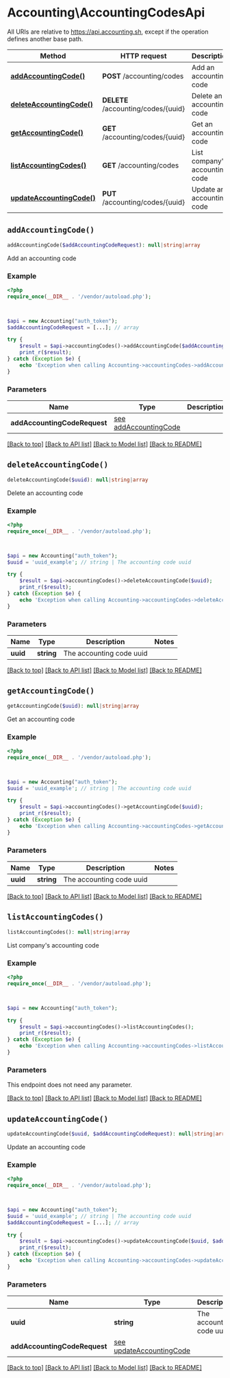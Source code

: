 # Accounting\AccountingCodesApi

All URIs are relative to https://api.accounting.sh, except if the operation defines another base path.

| Method | HTTP request | Description |
| ------------- | ------------- | ------------- |
| [**addAccountingCode()**](AccountingCodesApi.md#addAccountingCode) | **POST** /accounting/codes | Add an accounting code |
| [**deleteAccountingCode()**](AccountingCodesApi.md#deleteAccountingCode) | **DELETE** /accounting/codes/{uuid} | Delete an accounting code |
| [**getAccountingCode()**](AccountingCodesApi.md#getAccountingCode) | **GET** /accounting/codes/{uuid} | Get an accounting code |
| [**listAccountingCodes()**](AccountingCodesApi.md#listAccountingCodes) | **GET** /accounting/codes | List company&#39;s accounting code |
| [**updateAccountingCode()**](AccountingCodesApi.md#updateAccountingCode) | **PUT** /accounting/codes/{uuid} | Update an accounting code |


## `addAccountingCode()`

```php
addAccountingCode($addAccountingCodeRequest): null|string|array
```

Add an accounting code

### Example

```php
<?php
require_once(__DIR__ . '/vendor/autoload.php');



$api = new Accounting("auth_token");
$addAccountingCodeRequest = [...]; // array

try {
    $result = $api->accountingCodes()->addAccountingCode($addAccountingCodeRequest);
    print_r($result);
} catch (Exception $e) {
    echo 'Exception when calling Accounting->accountingCodes->addAccountingCode: ', $e->getMessage(), PHP_EOL;
}
```

### Parameters

| Name | Type | Description  | Notes |
| ------------- | ------------- | ------------- | ------------- |
| **addAccountingCodeRequest** | [see addAccountingCode](https://api.accounting.sh/swagger.html#operation/addAccountingCode)|  | |

[[Back to top]](#) [[Back to API list]](../../README.md#endpoints)
[[Back to Model list]](../../README.md#models)
[[Back to README]](../../README.md)

## `deleteAccountingCode()`

```php
deleteAccountingCode($uuid): null|string|array
```

Delete an accounting code

### Example

```php
<?php
require_once(__DIR__ . '/vendor/autoload.php');



$api = new Accounting("auth_token");
$uuid = 'uuid_example'; // string | The accounting code uuid

try {
    $result = $api->accountingCodes()->deleteAccountingCode($uuid);
    print_r($result);
} catch (Exception $e) {
    echo 'Exception when calling Accounting->accountingCodes->deleteAccountingCode: ', $e->getMessage(), PHP_EOL;
}
```

### Parameters

| Name | Type | Description  | Notes |
| ------------- | ------------- | ------------- | ------------- |
| **uuid** | **string**| The accounting code uuid | |

[[Back to top]](#) [[Back to API list]](../../README.md#endpoints)
[[Back to Model list]](../../README.md#models)
[[Back to README]](../../README.md)

## `getAccountingCode()`

```php
getAccountingCode($uuid): null|string|array
```

Get an accounting code

### Example

```php
<?php
require_once(__DIR__ . '/vendor/autoload.php');



$api = new Accounting("auth_token");
$uuid = 'uuid_example'; // string | The accounting code uuid

try {
    $result = $api->accountingCodes()->getAccountingCode($uuid);
    print_r($result);
} catch (Exception $e) {
    echo 'Exception when calling Accounting->accountingCodes->getAccountingCode: ', $e->getMessage(), PHP_EOL;
}
```

### Parameters

| Name | Type | Description  | Notes |
| ------------- | ------------- | ------------- | ------------- |
| **uuid** | **string**| The accounting code uuid | |

[[Back to top]](#) [[Back to API list]](../../README.md#endpoints)
[[Back to Model list]](../../README.md#models)
[[Back to README]](../../README.md)

## `listAccountingCodes()`

```php
listAccountingCodes(): null|string|array
```

List company's accounting code

### Example

```php
<?php
require_once(__DIR__ . '/vendor/autoload.php');



$api = new Accounting("auth_token");

try {
    $result = $api->accountingCodes()->listAccountingCodes();
    print_r($result);
} catch (Exception $e) {
    echo 'Exception when calling Accounting->accountingCodes->listAccountingCodes: ', $e->getMessage(), PHP_EOL;
}
```

### Parameters

This endpoint does not need any parameter.

[[Back to top]](#) [[Back to API list]](../../README.md#endpoints)
[[Back to Model list]](../../README.md#models)
[[Back to README]](../../README.md)

## `updateAccountingCode()`

```php
updateAccountingCode($uuid, $addAccountingCodeRequest): null|string|array
```

Update an accounting code

### Example

```php
<?php
require_once(__DIR__ . '/vendor/autoload.php');



$api = new Accounting("auth_token");
$uuid = 'uuid_example'; // string | The accounting code uuid
$addAccountingCodeRequest = [...]; // array

try {
    $result = $api->accountingCodes()->updateAccountingCode($uuid, $addAccountingCodeRequest);
    print_r($result);
} catch (Exception $e) {
    echo 'Exception when calling Accounting->accountingCodes->updateAccountingCode: ', $e->getMessage(), PHP_EOL;
}
```

### Parameters

| Name | Type | Description  | Notes |
| ------------- | ------------- | ------------- | ------------- |
| **uuid** | **string**| The accounting code uuid | |
| **addAccountingCodeRequest** | [see updateAccountingCode](https://api.accounting.sh/swagger.html#operation/updateAccountingCode)|  | |

[[Back to top]](#) [[Back to API list]](../../README.md#endpoints)
[[Back to Model list]](../../README.md#models)
[[Back to README]](../../README.md)
